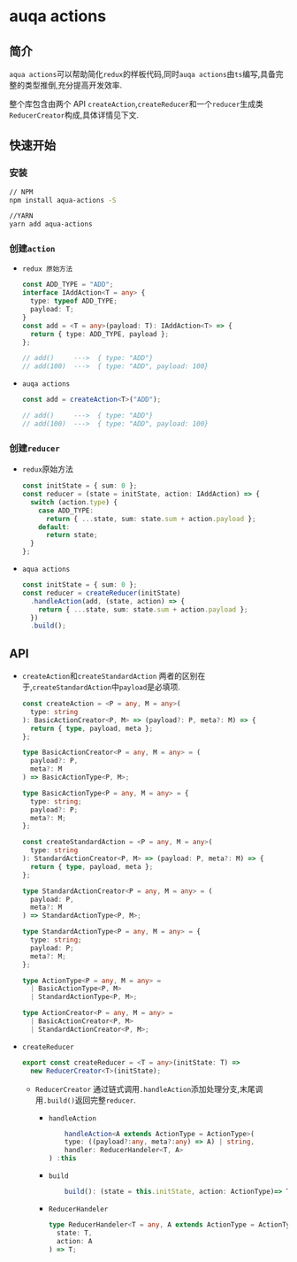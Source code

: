 # auqa actions

## 简介

`aqua actions`可以帮助简化`redux`的样板代码,同时`auqa actions`由`ts`编写,具备完整的类型推倒,充分提高开发效率.

整个库包含由两个 API `createAction`,`createReducer`和一个`reducer`生成类`ReducerCreator`构成,具体详情见下文.

## 快速开始

### 安装

```sh
// NPM
npm install aqua-actions -S

//YARN
yarn add aqua-actions
```

### 创建`action`

- `redux 原始方法`

  ```typescript
  const ADD_TYPE = "ADD";
  interface IAddAction<T = any> {
    type: typeof ADD_TYPE;
    payload: T;
  }
  const add = <T = any>(payload: T): IAddAction<T> => {
    return { type: ADD_TYPE, payload };
  };

  // add()     --->  { type: "ADD"}
  // add(100)  --->  { type: "ADD", payload: 100}
  ```

- `auqa actions`

  ```typescript
  const add = createAction<T>("ADD");

  // add()     --->  { type: "ADD"}
  // add(100)  --->  { type: "ADD", payload: 100}
  ```

### 创建`reducer`

- `redux`原始方法
  ```typescript
  const initState = { sum: 0 };
  const reducer = (state = initState, action: IAddAction) => {
    switch (action.type) {
      case ADD_TYPE:
        return { ...state, sum: state.sum + action.payload };
      default:
        return state;
    }
  };
  ```
- `aqua actions`
  ```typescript
  const initState = { sum: 0 };
  const reducer = createReducer(initState)
    .handleAction(add, (state, action) => {
      return { ...state, sum: state.sum + action.payload };
    })
    .build();
  ```

## API

- `createAction`和`createStandardAction`
  两者的区别在于,`createStandardAction`中`payload`是必填项.

  ```typescript
  const createAction = <P = any, M = any>(
    type: string
  ): BasicActionCreator<P, M> => (payload?: P, meta?: M) => {
    return { type, payload, meta };
  };

  type BasicActionCreator<P = any, M = any> = (
    payload?: P,
    meta?: M
  ) => BasicActionType<P, M>;

  type BasicActionType<P = any, M = any> = {
    type: string;
    payload?: P;
    meta?: M;
  };

  const createStandardAction = <P = any, M = any>(
    type: string
  ): StandardActionCreator<P, M> => (payload: P, meta?: M) => {
    return { type, payload, meta };
  };

  type StandardActionCreator<P = any, M = any> = (
    payload: P,
    meta?: M
  ) => StandardActionType<P, M>;

  type StandardActionType<P = any, M = any> = {
    type: string;
    payload: P;
    meta?: M;
  };

  type ActionType<P = any, M = any> =
    | BasicActionType<P, M>
    | StandardActionType<P, M>;

  type ActionCreator<P = any, M = any> =
    | BasicActionCreator<P, M>
    | StandardActionCreator<P, M>;
  ```

- `createReducer`

  ```typescript
  export const createReducer = <T = any>(initState: T) =>
    new ReducerCreator<T>(initState);
  ```

  - `ReducerCreator`
    通过链式调用`.handleAction`添加处理分支,末尾调用`.build()`返回完整`reducer`.

    - `handleAction`

      ```typescript
          handleAction<A extends ActionType = ActionType>(
          type: ((payload?:any, meta?:any) => A) | string,
          handler: ReducerHandeler<T, A>
      ) :this
      ```

    - `build`

      ```typescript
          build(): (state = this.initState, action: ActionType)=> T
      ```

    - `ReducerHandeler`

      ```typescript
      type ReducerHandeler<T = any, A extends ActionType = ActionType> = (
        state: T,
        action: A
      ) => T;
      ```

